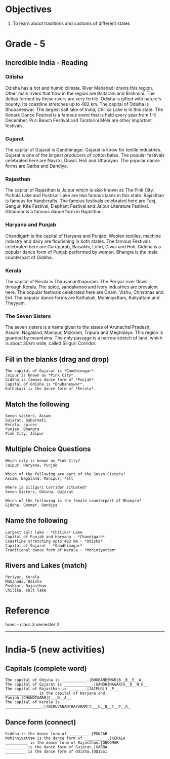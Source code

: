 # Objectives
1. To learn about traditions and customs of different states

# Grade - 5
## Incredible India - Reading
### Odisha 
Odisha has a hot and humid climate. River Mahanadi drains this region. Other main rivers that flow in the region are Baitarani and Brahmini. The deltas formed by these rivers are very fertile. Odisha is gifted with nature's bounty. Its coastline stretches up to 482 km. The capital of Odisha is Bhubaneswar. The largest salt lake of India, Chilika Lake is in this state. The Konark Dance Festival is a famous event that is held every year from 1-5 December. Puri Beach Festival and Taratarini Mela are other important festivals.

### Gujarat
The capital of Gujarat is Gandhinagar. Gujarat is know for textile industries. Gujarat is one of the largest producers of cotton bales. The popular festivals celebrated here are Navrtri, Diwali, Holi and Uttarayan. The popular dance forms are Garba and Dandiya.

### Rajasthan 
The capital of Rajasthan is Jaipur which is also known as The Pink City. Pichola Lake and Pushkar Lake are two famous lakes in this state. Rajasthan is famous for handicrafts. The famous festivals celebrated here are Teej, Gangur, Kite Festival, Elephant Festival and Jaipur Literature Festival. Ghoomar is a famous dance form in Rajasthan.

### Haryana and Punjab 
Chandigarh is the capital of Haryana and Punjab. Woolen textiles, machine industry and dairy are flourishing in both states. The famous Festivals celebrated here are Gurupurab, Baisakhi, Lohri, Diwai and Holi. Giddha is a popular dance form of Punjab performed by women. Bhangra is the male counterpart of Giddha.

### Kerala 
The capital of Kerala is Thiruvananthapuram. The Periyar river flows through Kerala. The spice, sandalwood and ivory industries are prevalent here. The popular festivals celebrated here are Onam, Vishu, Christmas and Eid. The popular dance forms are Kathakali, Mohiniyattam, Kaliyattam and Theyyam. 

### The Seven Sisters
The seven sisters is a name given to the states of Arunachal Pradesh, Assam, Nagaland, Manipur, Mizoram, Tripura and Meghalaya. This region is guarded by mountains. The only passage is a narrow stretch of land, which is about 30km wide, called Siliguri Corridor.

## Fill in the blanks (drag and drop)
```
The capital of Gujarat is *Gandhinagar*.
Jaipur is known as *Pink City*.
Giddha is famous dance form of *Punjab*.
Capital of Odisha is *Bhubaneswar*.
Kathakali is the dance form of *Kerala*.
```
## Match the following
```
Seven sisters, Assam
Gujarat, Sabarmati
Kerala, spices
Punjab, Bhangra
Pink City, Jaipur
```
## Multiple Choice Questions
```
Which city is known as Pink City?
Jaipur, Haryana, Punjab

Which of the following are part of the Seven Sisters?
Assam, Nagaland, Manipur, *all

Where is Siliguri Corridor situated?
Seven Sisters, Odisha, Gujarat

Which of the following is the female counterpart of Bhangra?
Giddha, Goomar, Dandiya
```
## Name the following 
```
Largest salt lake - *Chilika* Lake
Capital of Punjab and Haryana - *Chandigarh*
Coastline stretching upto 482 km - *Odisha*
Capital of Gujarat - *Gandhinagar*
Traditional dance form of Kerala - *Mohiniyattam*
```
## Rivers and Lakes (match)
```
Periyar, Kerala
Mahanadi, Odisha
Pushkar, Rajasthan
Chilika, salt lake
```
# Reference 
hues - class 3 semester 2
***********************************************************************************************************************************************************************
# India-5 (new activities)

## Capitals (complete word)
```
The capital of Odisha is ___________.|BHUBANESWAR|B__B__E__A_
The capital of Gujarat is ____________.|GANDHINAGAR|G__D__N_G__
The capital of Rajasthan is _______.|JAIPUR|J__P__
______________ is the capital of Haryana and Punjab.|CHANDIGARH|C___D__A__
The capital of Kerala is ________________.|THIRUVANANTHAPURAM|T___U__N__T__P__A_
```
## Dance form (connect)
```
Giddha is the dance form of _________.|PUNJAB
Mohinniyattam is the dance form of __________.|KERALA
__________ is the dance form of Rajasthan.|GHOOMAR
_________ is the dance form of Gujarat.|GARBA
_________ is the dance form of Odisha.|ODISSI
```
